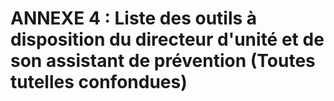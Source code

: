 # ANNEXE 4 : Liste des outils à disposition du directeur d'unité et de son assistant de prévention (Toutes tutelles confondues)
